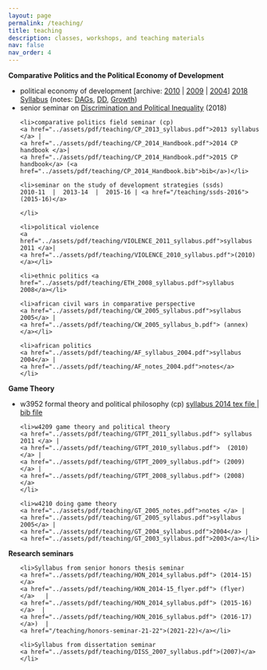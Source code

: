 ```yaml
---
layout: page
permalink: /teaching/
title: teaching
description: classes, workshops, and teaching materials
nav: false
nav_order: 4
---
```


<strong>Comparative Politics and the Political Economy of Development</strong>
<ul>
 	<li>political economy of development [archive: <a href="../assets/pdf/teaching/PED_2010_Syllabus.pdf">2010</a> | <a href="../assets/pdf/teaching/PED_2010_Syllabus.pdf">2009</a> | <a href="../assets/pdf/PED_2004_Syllabus.doc">2004</a>] <a href="../assets/pdf/teaching/PED_2018_Syllabus">2018 Syllabus</a> (notes: <a href="../assets/pdf/teaching/PED_2018_DAGs.pdf">DAGs</a>, <a href="../assets/pdf/teaching//PED_2018_DD.pdf">DD</a>, <a href="../assets/pdf/teaching/PED_2018_growth_notes.pdf">Growth</a>)</li>
 	<li>senior seminar on <a href="../assets/pdf/teaching/POLINQ_2018_syllabus.pdf">Discrimination and Political Inequality</a> (2018)</li>

 	<li>comparative politics field seminar (cp) 
 	<a href="../assets/pdf/teaching/CP_2013_syllabus.pdf">2013 syllabus </a> | 
 	<a href="../assets/pdf/teaching/CP_2014_Handbook.pdf">2014 CP handbook </a>| 
 	<a href="../assets/pdf/teaching/CP_2014_Handbook.pdf">2015 CP handbook</a> (<a href="../assets/pdf/teaching/CP_2014_Handbook.bib">bib</a>)</li>
 	
 	<li>seminar on the study of development strategies (ssds) 
 	2010-11  |  2013-14  |  2015-16 | <a href="/teaching/ssds-2016">(2015-16)</a>

 	</li>

 	<li>political violence 
 	<a href="../assets/pdf/teaching/VIOLENCE_2011_syllabus.pdf">syllabus 2011 </a>| 
 	<a href="../assets/pdf/teaching/VIOLENCE_2010_syllabus.pdf">(2010) </a></li>

 	<li>ethnic politics <a href="../assets/pdf/teaching/ETH_2008_syllabus.pdf">syllabus 2008</a></li>

 	<li>african civil wars in comparative perspective 
 	<a href="../assets/pdf/teaching/CW_2005_syllabus.pdf">syllabus 2005</a> | 
 	<a href="../assets/pdf/teaching/CW_2005_syllabus_b.pdf"> (annex) </a></li>
 	
 	<li>african politics 
 	<a href="../assets/pdf/teaching/AF_syllabus_2004.pdf">syllabus 2004</a> | 
 	<a href="../assets/pdf/teaching/AF_notes_2004.pdf">notes</a>
 	</li>

</ul>

<strong>Game Theory</strong>
<ul>
 	<li>w3952 formal theory and political philosophy (cp) 
 	<a href="../assets/pdf/teaching/Phil_2014_Syllabus.pdf"> syllabus 2014 </a>
 	<a href="../assets/pdf/teaching/Phil_2014_tex.tex"> tex file </a>|
 	<a href="../assets/pdf/teaching/Phil_2014_bib.bib"> bib file </a>
 	</li>
 	
 	<li>w4209 game theory and political theory 
 	<a href="../assets/pdf/teaching/GTPT_2011_syllabus.pdf"> syllabus 2011 </a> | 
 	<a href="../assets/pdf/teaching/GTPT_2010_syllabus.pdf">  (2010) </a> | 
 	<a href="../assets/pdf/teaching/GTPT_2009_syllabus.pdf"> (2009) </a> | 
 	<a href="../assets/pdf/teaching/GTPT_2008_syllabus.pdf"> (2008) </a>
 	</li>
 	
 	<li>w4210 doing game theory 
 	<a href="../assets/pdf/teaching/GT_2005_notes.pdf">notes </a> | 
 	<a href="../assets/pdf/teaching/GT_2005_syllabus.pdf">syllabus 2005</a> | 
 	<a href="../assets/pdf/teaching/GT_2004_syllabus.pdf">2004</a> | 
 	<a href="../assets/pdf/teaching/GT_2003_syllabus.pdf">2003</a></li>
</ul>

<strong>Research seminars</strong>
<ul>

 	<li>Syllabus from senior honors thesis seminar 
 	<a href="../assets/pdf/teaching/HON_2014_syllabus.pdf"> (2014-15)</a>   
 	<a href="../assets/pdf/teaching/HON_2014-15_flyer.pdf"> (flyer) </a>   | 
 	<a href="../assets/pdf/teaching/HON_2014_syllabus.pdf"> (2015-16) </a>  | 
 	<a href="../assets/pdf/teaching/HON_2016_syllabus.pdf"> (2016-17) </a>)  | 
 	<a href="/teaching/honors-seminar-21-22">(2021-22)</a></li>

 	<li>Syllabus from dissertation seminar 
 	<a href="../assets/pdf/teaching/DISS_2007_syllabus.pdf">(2007)</a></li>

</ul>



